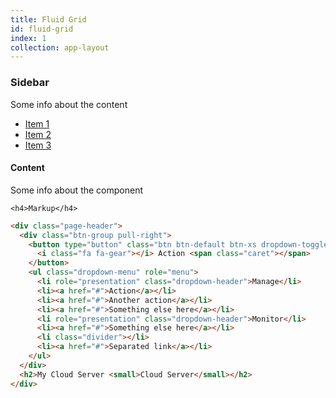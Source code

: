 ```yaml
---
title: Fluid Grid
id: fluid-grid
index: 1
collection: app-layout
---
```

<div class="row">
  <div class="col-md-3">
    <h3>Sidebar</h3>
    <p>Some info about the content</p>
    <ul>
      <li><a href="#">Item 1</a></li>
      <li><a href="#">Item 2</a></li>
      <li><a href="#">Item 3</a></li>
    </ul>
  </div>
  <div class="col-md-9">
    <h4>Content</h4>
      <span>Some info about the component</span>

    <h4>Markup</h4>
```html
<div class="page-header">
  <div class="btn-group pull-right">
    <button type="button" class="btn btn-default btn-xs dropdown-toggle" data-toggle="dropdown">
      <i class="fa fa-gear"></i> Action <span class="caret"></span>
    </button>
    <ul class="dropdown-menu" role="menu">
      <li role="presentation" class="dropdown-header">Manage</li>
      <li><a href="#">Action</a></li>
      <li><a href="#">Another action</a></li>
      <li><a href="#">Something else here</a></li>
      <li role="presentation" class="dropdown-header">Monitor</li>
      <li><a href="#">Something else here</a></li>
      <li class="divider"></li>
      <li><a href="#">Separated link</a></li>
    </ul>
  </div>
  <h2>My Cloud Server <small>Cloud Server</small></h2>
</div>
```
  </div>
</div>